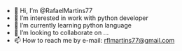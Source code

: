 - 👋 Hi, I’m @RafaelMartins77
- 👀 I’m interested in work with python developer
- 🌱 I’m currently learning python language
- 💞️ I’m looking to collaborate on ...
- 📫 How to reach me by e-mail: rflmartins77@gmail.com

<!---
RafaelMartins77/RafaelMartins77 is a ✨ special ✨ repository because its `README.md` (this file) appears on your GitHub profile.
You can click the Preview link to take a look at your changes.
--->

